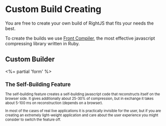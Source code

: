 # Custom Build Creating

You are free to create your own build of RightJS that fits your needs the best.

To create the builds we use [Front Compiler](http://github.com/MadRabbit/frontcompiler),
the most effective javascript compressing library written in Ruby.

## Custom Builder
<%= partial 'form' %>

<div style="font-size: 80%">
  <h2>The Self-Building Feature</h2>
  <p>
    The self-building feature creates a self-building javascript code
    that reconstructs itself on the browser side. It gives additionally about 25-30%
    of compression, but in exchange it takes about 5-100 ms on reconstruction (depends on a browser).
  </p>
  <p>
    In most of the cases of real live applications it is practically invisible for the
    user, but if you are creating an extremely light-weight application and care about the
    user experience you might consider to switch the feature off.
  </p>
</div>

